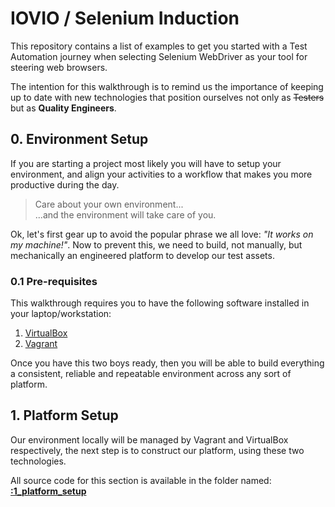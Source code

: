 # IOVIO / Selenium Induction

This repository contains a list of examples to get you started with a Test Automation journey when selecting Selenium WebDriver as your tool for steering web browsers.

The intention for this walkthrough is to remind us the importance of keeping up to date with new technologies that position ourselves not only as ~~Testers~~ but as __Quality Engineers__.

## 0. Environment Setup
If you are starting a project most likely you will have to setup your environment, and align your activities to a workflow that makes you more productive during the day.

> Care about your own environment...<br/>
> ...and the environment will take care of you.

Ok, let's first gear up to avoid the popular phrase we all love: *"It works on my machine!"*. Now to prevent this, we need to build, not manually, but mechanically an engineered platform to develop our test assets.

### 0.1 Pre-requisites
This walkthrough requires you to have the following software installed in your laptop/workstation:

1. [VirtualBox](http://virtualbox.org/wiki/Downloads)
2. [Vagrant](https://www.vagrantup.com/downloads.html)

Once you have this two boys ready, then you will be able to build everything a consistent, reliable and repeatable environment across any sort of platform.

## 1. Platform Setup

Our environment locally will be managed by Vagrant and VirtualBox respectively, the next step is to construct our platform, using these two technologies.

All source code for this section is available in the folder named:<br/> __[:1_platform_setup](http://github.com/canimus/iovio-tech1/tree/master/1_platform_setup)__
